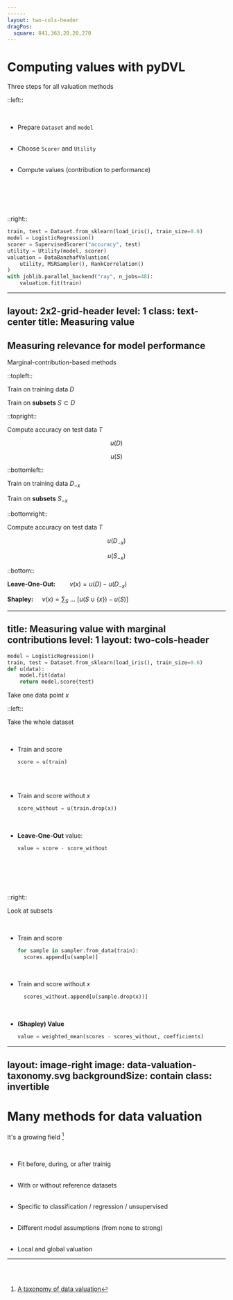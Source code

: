 ```yaml
---
------
layout: two-cols-header
dragPos:
  square: 841,363,20,20,270
---
```


# Computing values with pyDVL

Three steps for all valuation methods

::left::

<v-clicks>

- <span v-mark.underline.orange="4">Prepare `Dataset` and `model`</span>
- <span v-mark.underline.green="5">Choose `Scorer` and `Utility`</span>
- <span v-mark.highlight.blue="6">Compute values (contribution to performance)</span>

</v-clicks>

<br>
<br>

<br>
<br>

::right::

```python {none|1-2|3-4|5-9|all}
train, test = Dataset.from_sklearn(load_iris(), train_size=0.6)
model = LogisticRegression()
scorer = SupervisedScorer("accuracy", test)
utility = Utility(model, scorer)
valuation = DataBanzhafValuation(
    utility, MSRSampler(), RankCorrelation()
)
with joblib.parallel_backend("ray", n_jobs=48):
    valuation.fit(train)
```


<div v-drag="'square'">
  <div class="i-material-symbols-check-circle-outline"></div>
</div>

<arrow v-click="[4,5]" x1="350" y1="260" x2="445" y2="245" color="orange" width="2" arrowSize="1" />
<arrow v-click="[5,6]" x1="350" y1="320" x2="445" y2="280" color="green" width="2" arrowSize="1" />


<style>
li {
  padding-top:2rem;
}
</style>

---
layout: 2x2-grid-header
level: 1
class: text-center
title: Measuring value
---

## Measuring relevance for model performance

Marginal-contribution-based methods

::topleft::

<div v-click="1" v-click.hide="+9">

Train on training data $D$
  
</div>

<div v-click="+9">

Train on **subsets** $S \subset D$
  
</div>

::topright::

<div v-click="2">

Compute accuracy on test data $T$

</div>

<div v-click="3" v-click.hide="+9">

$$ u(D)$$

</div>

<div v-click="+9">

$$ u(S) $$
  
</div>

::bottomleft::

<div v-click="4" v-click.hide="+9">

Train on training data $D_{-x}$

</div>

<div v-click="+9">

Train on **subsets** $S_{-x}$
  
</div>


::bottomright::

<div v-click="5">

Compute accuracy on test data $T$

</div>

<div v-click="6" v-click.hide="+9">

$$ u(D_{-x}) $$

</div>

<div v-click="+9">

$$ u(S_{-x}) $$
  
</div>

::bottom::

<v-drag pos="67,416,517,46"> <div text-center> <div v-click="7" v-click.hide="9" class="hide">

**Leave-One-Out:**$\quad \quad v(x) = u(D) - u(D_{-x})$

</div> </div> </v-drag>


<v-drag pos="424,433,517,66"> <div text-center> <div v-click="11">

**Shapley:** $\quad v(x) = \sum_{S} \  ... \ \left [ u(S \cup \{x\}) - u(S) \right ]$

</div> </div> </v-drag>


---
title: Measuring value with marginal contributions
level: 1
layout: two-cols-header
---

```python {1-2|3-5}
model = LogisticRegression()
train, test = Dataset.from_sklearn(load_iris(), train_size=0.6)
def u(data):
    model.fit(data)
    return model.score(test)
```

<div v-click class="text-center">

Take one data point $x$

</div>

::left::

<div v-click class="text-center">Take the whole dataset</div>

<v-clicks>

- Train and score
  ```python
  score = u(train)
   
  ```
- Train and score without $x$
  ```python
  score_without = u(train.drop(x))
  ```
- **Leave-One-Out** value:
  ```python
  value = score - score_without
  ```

</v-clicks>

<br>
<br>
<br>
<br>

::right::

<div v-click class="text-center">Look at subsets</div>

<v-clicks>

- Train and score
  ```python
  for sample in sampler.from_data(train):
    scores.append[u(sample)]
  ```
- Train and score without $x$
  ```python
    scores_without.append[u(sample.drop(x))]
  ```
- **(Shapley) Value**
  ```python
  value = weighted_mean(scores - scores_without, coefficients)
  ```

</v-clicks>

---
layout: image-right
image: data-valuation-taxonomy.svg
backgroundSize: contain
class: invertible
---

# Many methods for data valuation

It's a growing field [^1]

<v-clicks>

- Fit before, during, or after trainig
- With or without reference datasets
- Specific to classification / regression / unsupervised
- Different model assumptions (from none to strong)
- Local and global valuation

</v-clicks>

<!-- Footer -->

[^1]: [A taxonomy of data valuation](https://transferlab.ai/blog)


<!--
Notes can also sync with clicks

[click] pyDVL focuses around model-based, but we're introducing model-free methods as
well, e.g. LAVA.

[click] In some data market scenarios, one does not have a reference dataset, but
instead uses those available to construct one.

[click:3] Last click (skip two clicks)
-->
